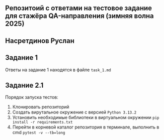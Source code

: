 ## Репозитоий с ответами на тестовое задание для стажёра QA-направления (зимняя волна 2025)
## Насретдинов Руслан
## Задание 1
Ответы на задание 1 находятся в файле ``task_1.md``

## Задание 2.1
Порядок запуска тестов:
1. Клонировать репозиторий
2. Создать вирутальное окружение с версией ```Python 3.13.2```
3. Установить необходимые библиотеки в виртуальном окружении ```pip install -r requirements.txt```
4. Перейти в корневой каталог репозитория в терминале, выполнить в cmd ```pytest -v --tb=long```